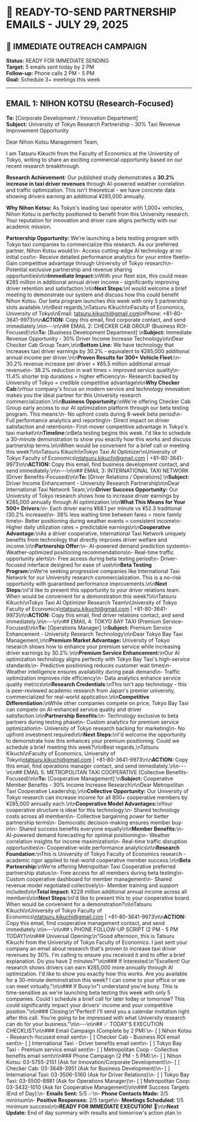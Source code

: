 # 📧 READY-TO-SEND PARTNERSHIP EMAILS - JULY 29, 2025

## 🚀 IMMEDIATE OUTREACH CAMPAIGN

**Status:** READY FOR IMMEDIATE SENDING  
**Target:** 5 emails sent today by 2 PM  
**Follow-up:** Phone calls 2 PM - 5 PM  
**Goal:** Schedule 3+ meetings this week

---

## EMAIL 1: NIHON KOTSU (Research-Focused)

**To:** [Corporate Development / Innovation Department]  
**Subject:** University of Tokyo Research Partnership - 30% Taxi Revenue Improvement Opportunity

Dear Nihon Kotsu Management Team,

I am Tatsuru Kikuchi from the Faculty of Economics at the University of Tokyo, writing to share an exciting commercial opportunity based on our recent research breakthrough.

**Research Achievement:**
Our published study demonstrates a **30.2% increase in taxi driver revenues** through AI-powered weather correlation and traffic optimization. This isn't theoretical - we have concrete data showing drivers earning an additional ¥285,000 annually.

**Why Nihon Kotsu:**
As Tokyo's leading taxi operator with 1,000+ vehicles, Nihon Kotsu is perfectly positioned to benefit from this University research. Your reputation for innovation and driver care aligns perfectly with our academic mission.

**Partnership Opportunity:**
We're launching a beta testing program with Tokyo taxi companies to commercialize this research. As our preferred partner, Nihon Kotsu would:\n- Access cutting-edge AI technology at no initial cost\n- Receive detailed performance analytics for your entire fleet\n- Gain competitive advantage through University of Tokyo research\n- Potential exclusive partnership and revenue sharing opportunities\n\n**Immediate Impact:**\nWith your fleet size, this could mean ¥285 million in additional annual driver income - significantly improving driver retention and satisfaction.\n\n**Next Steps:**\nI would welcome a brief meeting to demonstrate our system and discuss how this could benefit Nihon Kotsu. Our beta program launches this week with only 5 partnership slots available.\n\nBest regards,\nTatsuru Kikuchi\nFaculty of Economics, University of Tokyo\nEmail: tatsuru.kikuchi@gmail.com\nPhone: +81-80-3641-9973\n\n**ACTION:** Copy this email, find corporate contact, and send immediately.\n\n---\n\n## EMAIL 2: CHECKER CAB GROUP (Business ROI-Focused)\n\n**To:** [Business Development Department]  \n**Subject:** Immediate Revenue Opportunity - 30% Driver Income Increase Technology\n\nDear Checker Cab Group Team,\n\n**Bottom Line:** We have technology that increases taxi driver earnings by 30.2% - equivalent to ¥285,000 additional annual income per driver.\n\n**Proven Results for 300+ Vehicle Fleet:**\n- 30.2% revenue increase per driver = ¥85.5 million additional annual revenue\n- 38.2% reduction in wait times = improved service quality\n- 11.4% shorter trip durations = higher efficiency\n- Research backed by University of Tokyo = credible competitive advantage\n\n**Why Checker Cab:**\nYour company's focus on modern service and technology innovation makes you the ideal partner for this University research commercialization.\n\n**Business Opportunity:**\nWe're offering Checker Cab Group early access to our AI optimization platform through our beta testing program. This means:\n- No upfront costs during 8-week beta period\n- Full performance analytics and reporting\n- Direct impact on driver satisfaction and retention\n- First-mover competitive advantage in Tokyo's taxi market\n\n**Timeline:**\nBeta testing begins this week. I'd like to schedule a 30-minute demonstration to show you exactly how this works and discuss partnership terms.\n\nWhen would be convenient for a brief call or meeting this week?\n\nTatsuru Kikuchi\nTokyo Taxi AI Optimizer\nUniversity of Tokyo Faculty of Economics\ntatsuru.kikuchi@gmail.com | +81-80-3641-9973\n\n**ACTION:** Copy this email, find business development contact, and send immediately.\n\n---\n\n## EMAIL 3: INTERNATIONAL TAXI NETWORK (Driver Benefits-Focused)\n\n**To:** [Driver Relations / Operations]  \n**Subject:** Driver Income Enhancement - University Research Partnership\n\nDear International Taxi Network Team,\n\n**Driver Success Opportunity:** Our University of Tokyo research shows how to increase driver earnings by ¥285,000 annually through AI optimization.\n\n**What This Means for Your 500+ Drivers:**\n- Each driver earns ¥68.1 per minute vs ¥52.3 traditional (30.2% increase)\n- 38% less waiting time between fares = more family time\n- Better positioning during weather events = consistent income\n- Higher daily utilization rates = predictable earnings\n\n**Cooperative Advantage:**\nAs a driver cooperative, International Taxi Network uniquely benefits from technology that directly improves driver welfare and income.\n\n**Partnership Offer:**\n- AI-powered demand prediction system\n- Weather-optimized positioning recommendations\n- Real-time traffic opportunity alerts\n- Free access during beta testing period\n- Driver-focused interface designed for ease of use\n\n**Beta Testing Program:**\nWe're seeking progressive companies like International Taxi Network for our University research commercialization. This is a no-risk opportunity with guaranteed performance improvements.\n\n**Next Steps:**\nI'd like to present this opportunity to your driver relations team. When would be convenient for a demonstration this week?\n\nTatsuru Kikuchi\nTokyo Taxi AI Optimizer Research Team\nUniversity of Tokyo Faculty of Economics\ntatsuru.kikuchi@gmail.com | +81-80-3641-9973\n\n**ACTION:** Copy this email, find driver relations contact, and send immediately.\n\n---\n\n## EMAIL 4: TOKYO BAY TAXI (Premium Service-Focused)\n\n**To:** [Operations Manager]  \n**Subject:** Premium Service Enhancement - University Research Technology\n\nDear Tokyo Bay Taxi Management,\n\n**Premium Market Advantage:** University of Tokyo research shows how to enhance your premium service while increasing driver earnings by 30.2%.\n\n**Premium Service Enhancement:**\nOur AI optimization technology aligns perfectly with Tokyo Bay Taxi's high-service standards:\n- Predictive positioning reduces customer wait times\n- Weather intelligence ensures availability during peak demand\n- Traffic optimization improves ride efficiency\n- Data analytics enhance service quality metrics\n\n**Research Credentials:**\nThis isn't app technology - this is peer-reviewed academic research from Japan's premier university, commercialized for real-world application.\n\n**Competitive Differentiation:**\nWhile other companies compete on price, Tokyo Bay Taxi can compete on AI-enhanced service quality and driver satisfaction.\n\n**Partnership Benefits:**\n- Technology exclusive to beta partners during testing phase\n- Custom analytics for premium service optimization\n- University of Tokyo research backing for marketing\n- No upfront investment required\n\n**Next Steps:**\nI'd welcome the opportunity to demonstrate how this enhances your premium positioning. Could we schedule a brief meeting this week?\n\nBest regards,\nTatsuru Kikuchi\nFaculty of Economics, University of Tokyo\ntatsuru.kikuchi@gmail.com | +81-80-3641-9973\n\n**ACTION:** Copy this email, find operations manager contact, and send immediately.\n\n---\n\n## EMAIL 5: METROPOLITAN TAXI COOPERATIVE (Collective Benefits-Focused)\n\n**To:** [Cooperative Management]  \n**Subject:** Cooperative Member Benefits - 30% Income Increase Research\n\nDear Metropolitan Taxi Cooperative Leadership,\n\n**Collective Opportunity:** Our University of Tokyo research can increase income for all 800+ cooperative members by ¥285,000 annually each.\n\n**Cooperative Model Advantages:**\nYour cooperative structure is ideal for this technology:\n- Shared technology costs across all members\n- Collective bargaining power for better partnership terms\n- Democratic decision-making ensures member buy-in\n- Shared success benefits everyone equally\n\n**Member Benefits:**\n- AI-powered demand forecasting for optimal positioning\n- Weather correlation insights for income maximization\n- Real-time traffic disruption opportunities\n- Cooperative-wide performance analytics\n\n**Research Foundation:**\nThis is University of Tokyo Faculty of Economics research - academic rigor applied to real-world cooperative member success.\n\n**Beta Partnership:**\nWe're offering Metropolitan Taxi Cooperative preferred partnership status:\n- Free access for all members during beta testing\n- Custom cooperative dashboard for member management\n- Shared revenue model negotiated collectively\n- Member training and support included\n\n**Total Impact:** ¥228 million additional annual income across all members\n\n**Next Steps:**\nI'd like to present this to your cooperative board. When would be convenient for a demonstration?\n\nTatsuru Kikuchi\nUniversity of Tokyo Faculty of Economics\ntatsuru.kikuchi@gmail.com | +81-80-3641-9973\n\n**ACTION:** Copy this email, find cooperative management contact, and send immediately.\n\n---\n\n## 📞 PHONE FOLLOW-UP SCRIPT (2 PM - 5 PM TODAY)\n\n### Universal Opening:\n\"Good afternoon, this is Tatsuru Kikuchi from the University of Tokyo Faculty of Economics. I just sent your company an email about research that's proven to increase taxi driver revenues by 30%. I'm calling to ensure you received it and to offer a brief explanation. Do you have 2 minutes?\"\n\n### If Interested:\n\"Excellent! Our research shows drivers can earn ¥285,000 more annually through AI optimization. I'd like to show you exactly how this works. Are you available for a 30-minute demonstration this week? I can come to your office or we can meet virtually.\"\n\n### If Busy:\n\"I understand you're busy. This is time-sensitive as we're launching beta testing this week with only 5 companies. Could I schedule a brief call for later today or tomorrow? This could significantly impact your drivers' income and your competitive position.\"\n\n### Closing:\n\"Perfect! I'll send you a calendar invitation right after this call. You're going to be impressed with what University research can do for your business.\"\n\n---\n\n## ✅ TODAY'S EXECUTION CHECKLIST\n\n### Email Campaign (Complete by 2 PM):\n- [ ] Nihon Kotsu - Research-focused email sent\n- [ ] Checker Cab - Business ROI email sent\n- [ ] International Taxi - Driver benefits email sent\n- [ ] Tokyo Bay Taxi - Premium service email sent\n- [ ] Metropolitan Coop - Collective benefits email sent\n\n### Phone Campaign (2 PM - 5 PM):\n- [ ] Nihon Kotsu: 03-5755-2151 (Ask for Innovation/Corporate Development)\n- [ ] Checker Cab: 03-3648-3951 (Ask for Business Development)\n- [ ] International Taxi: 03-3506-5160 (Ask for Driver Relations)\n- [ ] Tokyo Bay Taxi: 03-5500-8881 (Ask for Operations Manager)\n- [ ] Metropolitan Coop: 03-3432-1010 (Ask for Cooperative Management)\n\n### Success Targets (End of Day):\n- **Emails Sent:** 5/5 ✅\n- **Phone Contacts Made:** 3/5 minimum\n- **Positive Responses:** 2/5 target\n- **Meetings Scheduled:** 1/5 minimum success\n\n**READY FOR IMMEDIATE EXECUTION!** 🚀\n\n**Next Update:** End of day summary with results and tomorrow's action plan.\n